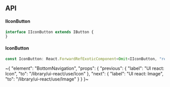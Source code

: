 

## API

#### IIconButton

```ts
interface IIconButton extends IButton {
}
```

#### IconButton

```ts
const IconButton: React.ForwardRefExoticComponent<Omit<IIconButton, "ref"> & React.RefAttributes<unknown>>;
```


~{
  "element": "BottomNavigation",
  "props": {
    "previous": {
      "label": "UI react: Icon",
      "to": "/library/ui-react/use/Icon"
    },
    "next": {
      "label": "UI react: Image",
      "to": "/library/ui-react/use/Image"
    }
  }
}~

